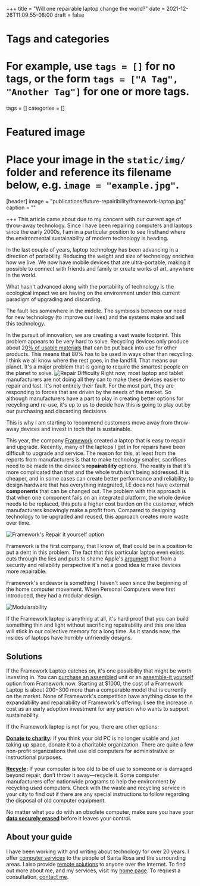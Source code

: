 +++
title = "Will one repairable laptop change the world?"
date = 2021-12-26T11:09:55-08:00
draft = false

# Tags and categories
# For example, use `tags = []` for no tags, or the form `tags = ["A Tag", "Another Tag"]` for one or more tags.
tags = []
categories = []

# Featured image
# Place your image in the `static/img/` folder and reference its filename below, e.g. `image = "example.jpg"`.
[header]
image = "publications/future-repairibility/framework-laptop.jpg"
caption = ""

+++
This article came about due to my concern with our current age of throw-away technology. Since I have been repairing computers and laptops since the early 2000s, I am in a particular position to see firsthand where the environmental sustainability of modern technology is heading.

In the last couple of years, laptop technology has been advancing in a direction of portability. Reducing the weight and size of technology enriches how we live. We now have mobile devices that are ultra-portable, making it possible to connect with friends and family or create works of art, anywhere in the world.

What hasn't advanced along with the portability of technology is the ecological impact we are having on the environment under this current paradigm of upgrading and discarding.

The fault lies somewhere in the middle. The symbiosis between our need for new technology (to improve our lives) and the systems make and sell this technology. 

In the pursuit of innovation, we are creating a vast waste footprint. This problem appears to be very hard to solve. Recycling devices only produce about 2[0% of usable materials](https://circleit.us/blogs/news/the-e-waste-crisis) that can be put back into use for other products. This means that 80% has to be used in ways other than recycling. I think we all know where the rest goes, in the landfill. That means our planet. It's a major problem that is going to require the smartest people on the planet to solve.
![Repair Difficulty](https://scottrlarson.com/img/publications/future-repairibility/repair-difficulty.jpg)
Right now, most laptop and tablet manufacturers are not doing all they can to make these devices easier to repair and last. It's not entirely their fault. For the most part, they are responding to forces that are driven by the needs of the market. So although manufacturers have a part to play in creating better options for recycling and re-use, it's up to us to decide how this is going to play out by our purchasing and discarding decisions.

This is why I am starting to recommend customers move away from throw-away devices and invest in tech that is sustainable.

This year, the company [Framework](https://frame.work/) created a laptop that is easy to repair and upgrade. Recently, many of the laptops I get in for repairs have been difficult to upgrade and service. The reason for this, at least from the reports from manufacturers is that to make technology smaller, sacrifices need to be made in the device's **repairability** options. The reality is that it's more complicated than that and the whole truth isn't being addressed. It is cheaper, and in some cases can create better performance and reliability, to design hardware that has everything integrated, I.E does not have external **components** that can be changed out. The problem with this approach is that when one component fails on an integrated platform, the whole device needs to be replaced, this puts a higher cost burden on the customer, which manufacturers knowingly make a profit from. Compared to designing technology to be upgraded and reused, this approach creates more waste over time.

![Framework's Repair it yourself option](https://www.scottrlarson.com/img/publications/future-repairibility/repairibility.avif)

Framework is the first company, that I know of, that could be in a position to put a dent in this problem. The fact that this particular laptop even exists cuts through the lies and puts to shame Apple's [argument](https://www.macrumors.com/2019/04/30/apple-right-to-repair-consumer-harm/) that from a security and reliability perspective it's not a good idea to make devices more repairable.

Framework's endeavor is something I haven't seen since the beginning of the home computer movement. When Personal Computers were first introduced, they had a modular design.

![Modularability](https://scottrlarson.com/img/publications/future-repairibility/modularability.jpg)

If the Framework laptop is anything at all, it's hard proof that you can build something thin and light without sacrificing repairability and this one idea will stick in our collective memory for a long time. As it stands now, the insides of laptops have horribly unfriendly designs.

## Solutions

If the Framework Laptop catches on, it's one possibility that might be worth investing in. You can [purchase an assembled](https://frame.work/#laptop-configuration) unit or an [assemble-it yourself]( https://frame.work/products/laptop-diy-edition/configuration/edit) option from Framework now. Starting at $1000, the cost of a Framework Laptop is about $200-$300 more than a comparable model that is currently on the market. None of Framework's competition have anything close to the expandability and repairability of Framework's offering. I see the increase in cost as an early adoption investment for any person who wants to support sustainability. 

If the Framework laptop is not for you, there are other options:

[**Donate to charity**](http://www.globalstewards.org/donate-computers.htm)**:** If you think your old PC is no longer usable and just taking up space, donate it to a charitable organization. There are quite a few non-profit organizations that use old computers for administrative or instructional purposes.

[**Recycle**](https://www2.calrecycle.ca.gov/WhereToRecycle/)**:** If your computer is too old to be of use to someone or is damaged beyond repair, don’t throw it away—recycle it. Some computer manufacturers offer nationwide programs to help the environment by recycling used computers. Check with the waste and recycling service in your city to find out if there are any special instructions to follow regarding the disposal of old computer equipment.

No matter what you do with an obsolete computer, make sure you have your [**data securely erased**](https://scottrlarson.com/services/data/erasing) before it leaves your control.

## About your guide

I have been working with and writing about technology for over 20 years. I offer [computer services](https://www.scottrlarson.com/) to the people of Santa Rosa and the surrounding areas. I also provide [remote solutions](https://www.scottrlarson.com/services/computer/assistance/online/) to anyone over the internet. To find out more about me, and my services, visit my [home page](https://www.scottrlarson.com/). To request a consultation, [contact me](https://www.scottrlarson.com/#contact).